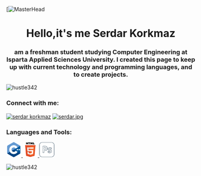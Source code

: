 [![MasterHead](https://i.redd.it/az6gaqonkws01.png)
<h1 align="center">Hello,it's me Serdar Korkmaz</h1>
<h3 align="center">am a freshman student studying Computer Engineering at Isparta Applied Sciences University. I created this page to keep up with current technology and programming languages, and to create projects.</h3>

<p align="left"> <img src="https://komarev.com/ghpvc/?username=hustle342&label=Profile%20views&color=0e75b6&style=flat" alt="hustle342" /> </p>

<h3 align="left">Connect with me:</h3>
<p align="left">
<a href="https://linkedin.com/in/serdar korkmaz" target="blank"><img align="center" src="https://raw.githubusercontent.com/rahuldkjain/github-profile-readme-generator/master/src/images/icons/Social/linked-in-alt.svg" alt="serdar korkmaz" height="30" width="40" /></a>
<a href="https://instagram.com/serdar.jpg" target="blank"><img align="center" src="https://raw.githubusercontent.com/rahuldkjain/github-profile-readme-generator/master/src/images/icons/Social/instagram.svg" alt="serdar.jpg" height="30" width="40" /></a>
</p>

<h3 align="left">Languages and Tools:</h3>
<p align="left"> <a href="https://www.w3schools.com/cpp/" target="_blank" rel="noreferrer"> <img src="https://raw.githubusercontent.com/devicons/devicon/master/icons/cplusplus/cplusplus-original.svg" alt="cplusplus" width="40" height="40"/> </a> <a href="https://www.w3.org/html/" target="_blank" rel="noreferrer"> <img src="https://raw.githubusercontent.com/devicons/devicon/master/icons/html5/html5-original-wordmark.svg" alt="html5" width="40" height="40"/> </a> <a href="https://www.photoshop.com/en" target="_blank" rel="noreferrer"> <img src="https://raw.githubusercontent.com/devicons/devicon/master/icons/photoshop/photoshop-line.svg" alt="photoshop" width="40" height="40"/> </a> </p>

<p><img align="center" src="https://github-readme-stats.vercel.app/api/top-langs?username=hustle342&show_icons=true&locale=en&layout=compact" alt="hustle342" /></p>

